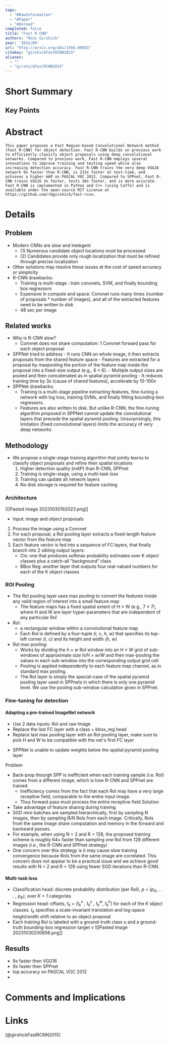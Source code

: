 ```yaml
---
tags:
  - "#RawInformation"
  - "#Paper"
  - "#Unread"
completed: false
title: "Fast R-CNN"
authors: "Ross Girshick"
year: '2015/09'
url: "http://arxiv.org/abs/1504.08083"
citekey: "girshickFastRCNN2015"
aliases:
  - ""
  - "girshickFastRCNN2015"
---
```


# Short Summary

## Key Points

# Abstract
```
This paper proposes a Fast Region-based Convolutional Network method (Fast R-CNN) for object detection. Fast R-CNN builds on previous work to efficiently classify object proposals using deep convolutional networks. Compared to previous work, Fast R-CNN employs several innovations to improve training and testing speed while also increasing detection accuracy. Fast R-CNN trains the very deep VGG16 network 9x faster than R-CNN, is 213x faster at test-time, and achieves a higher mAP on PASCAL VOC 2012. Compared to SPPnet, Fast R-CNN trains VGG16 3x faster, tests 10x faster, and is more accurate. Fast R-CNN is implemented in Python and C++ (using Caffe) and is available under the open-source MIT License at https://github.com/rbgirshick/fast-rcnn.
```
# Details
## Problem
- Modern CNNs are slow and inelegent
	- (1) Numerous candidate object locations must be processed
	- (2) Candidates provide only rough localization that must be refined through precise localization
- Other solutions may resolve these issues at the cost of speed accuracy or simplicity
- R-CNN drawbacks:
	- Training is multi-stage : train convnets, SVM, and finally bounding box regressors
	- Expensive in compute and space: Convnet runs many times (number of proposals * number of images), and all of the extracted features need to be written to disk
	- 48 sec per image
## Related works
- Why is R-CNN slow?
	- Convnet does not share computation: 1 Convnet forward pass for each object proposal
- SPPNet tried to address
		- It runs CNN on whole image, it then extracts proposals from the shared feature space
		- Features are extracted for a proposal by maxpooling the portion of the feature map inside the proposal into a fixed-size output (e.g., 6 × 6). 
		- Multiple output sizes are pooled and then concatenated as in spatial pyramid pooling 
		- It reduces training time by 3x (cause of shared features), accelerate by 10-100x
- SPPNet drawbacks:
	- Training is a multi-stage pipeline extracting features, fine-tuning a network with log loss, training SVMs, and finally fitting bounding-box regressors. 
	- Features are also written to disk. But unlike R-CNN, the fine-tuning algorithm proposed in SPPNet cannot update the convolutional layers that precede the spatial pyramid pooling. Unsurprisingly, this limitation (fixed convolutional layers) limits the accuracy of very deep networks
## Methodology
- We propose a single-stage training algorithm that jointly learns to classify object proposals and refine their spatial locations
	1. Higher detection quality (mAP) than R-CNN, SPPnet 
	2. Training is single-stage, using a multi-task loss 
	3. Training can update all network layers 
	4. No disk storage is required for feature caching
### Architecture
![[Pasted image 20231030192023.png]]
- Input: image and object proposals
1. Process the image using a Convnet
2. For each proposal, a RoI pooling layer extracts a fixed-length feature vector from the feature map
3. Each feature vector is fed into a sequence of FC layers, that finally branch into 2 sibling output layers: 
	- Cls: one that produces softmax probability estimates over K object classes plus a catch-all “background” class 
	- BBox Reg: another layer that outputs four real-valued numbers for each of the K object classes
### ROI Pooling
- The RoI pooling layer uses max pooling to convert the features inside any valid region of interest into a small feature map
	- The feature maps has a fixed spatial extent of H × W (e.g., 7 × 7), where H and W are layer hyper-parameters that are independent of any particular RoI
- RoI: 
	- a rectangular window within a convolutional feature map
	- Each RoI is defined by a four-tuple *(r, c, h, w)* that specifies its top-left corner *(r, c)* and its height and width *(h, w)*
- RoI max pooling:
	- Works by dividing the *h × w* RoI window into an *H × W* grid of sub-windows of approximate size *h/H × w/W* and then max-pooling the values in each sub-window into the corresponding output grid cell
	- Pooling is applied independently to each feature map channel, as in standard max pooling.
	- The RoI layer is simply the special-case of the spatial pyramid pooling layer used in SPPnets in which there is only one pyramid level. We use the pooling sub-window calculation given in SPPnet.


### Fine-tuning for detection
#### Adapting a pre-trained ImageNet network
* Use 2 data inputs: RoI and raw Image
* Replace the last FC layer with a class + bbox_reg head
* Replace last max pooling layer with an RoI pooling layer, make sure to pick H and W to be compatible with the net's first FC layer

- SPPNet is unable to update weights below the spatial pyramid pooling layer

Problem
- Back-prop thourgh SPP is inefficient when each training sample (i.e. RoI) comes from a different image, which is how R-CNN and SPPnet are trained
	- Inefficiency comes from the fact that each RoI may have a very large receptive field, comparable to the entire input image.
	- Thus forward pass must process the entire receptive field
Solution
- Take advantage of feature sharing during training
- SGD mini-batches are sampled hierarchically, first by sampling N images, then by sampling *R/N* RoIs from each image. Critically, RoIs from the same image share computation and memory in the forward and backward passes.
- For example, when using N = 2 and R = 128, the proposed training scheme is roughly 64× faster than sampling one RoI from 128 different images (i.e., the R-CNN and SPPnet strategy)
- One concern over this strategy is it may cause slow training convergence because RoIs from the same image are correlated. This concern does not appear to be a practical issue and we achieve good results with N = 2 and R = 128 using fewer SGD iterations than R-CNN.

#### Multi-task loss
- Classification head: discrete probability distribution (per RoI), *p = ($p_0$, . . . , $p_K$)*, over *K + 1* categories
- Regression head: offsets, *$t_k$ = ($t_k^x$ , $t_k^y$ , $t_k^w$, $t_k^h$)* for each of the *K* object classes. $t_k$ specifies a scale-invariant translation and log-space height/width shift relative to an object proposal
- Each training RoI is labeled with a ground-truth class u and a ground-truth bounding-box regression target v
![[Pasted image 20231030200658.png]]

## Results
- 9x faster then VGG16
- 9x faster then SPPnet
- top accuracy on PASCAL VOC 2012
- 
# Comments and Implications

# Links
[@girshickFastRCNN2015]